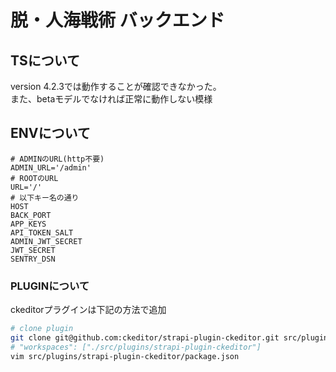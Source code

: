 # 脱・人海戦術 バックエンド

## TSについて

version 4.2.3では動作することが確認できなかった。  
また、betaモデルでなければ正常に動作しない模様  

## ENVについて

```env
# ADMINのURL(http不要)
ADMIN_URL='/admin'
# ROOTのURL
URL='/'
# 以下キー名の通り
HOST
BACK_PORT
APP_KEYS
API_TOKEN_SALT
ADMIN_JWT_SECRET
JWT_SECRET
SENTRY_DSN
```

### PLUGINについて

ckeditorプラグインは下記の方法で追加

```sh
# clone plugin
git clone git@github.com:ckeditor/strapi-plugin-ckeditor.git src/plugins/strapi-plugin-ckeditor
# "workspaces": ["./src/plugins/strapi-plugin-ckeditor"]
vim src/plugins/strapi-plugin-ckeditor/package.json
```
